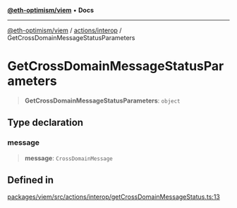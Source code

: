 [**@eth-optimism/viem**](../../../README.md) • **Docs**

***

[@eth-optimism/viem](../../../README.md) / [actions/interop](../README.md) / GetCrossDomainMessageStatusParameters

# GetCrossDomainMessageStatusParameters

> **GetCrossDomainMessageStatusParameters**: `object`

## Type declaration

### message

> **message**: `CrossDomainMessage`

## Defined in

[packages/viem/src/actions/interop/getCrossDomainMessageStatus.ts:13](https://github.com/ethereum-optimism/ecosystem/blob/ddb96adf4653afc97ea0f64c5d67dd4ec467ac08/packages/viem/src/actions/interop/getCrossDomainMessageStatus.ts#L13)
